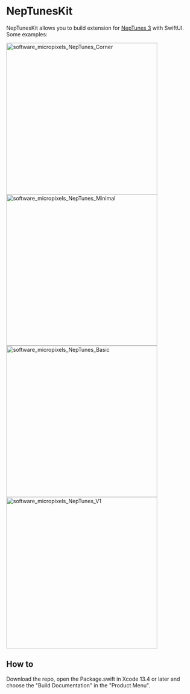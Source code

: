 # NepTunesKit

NepTunesKit allows you to build extension for [NepTunes 3](https://www.neptunesmac.app/testflight) with SwiftUI.
Some examples:

<img width="400" alt="software_micropixels_NepTunes_Corner" src="https://user-images.githubusercontent.com/2467137/172463373-2d689707-c30d-4fb4-b7c9-6a7da5bdda01.png">
<img width="400" alt="software_micropixels_NepTunes_Minimal" src="https://user-images.githubusercontent.com/2467137/172463385-cd8b3da0-f6fa-4d01-ac3c-b2a164695b0d.png">
<img width="400" alt="software_micropixels_NepTunes_Basic" src="https://user-images.githubusercontent.com/2467137/172463399-37704c2a-e83a-448e-99ba-584ce9b2ed91.png">
<img width="400" alt="software_micropixels_NepTunes_V1" src="https://user-images.githubusercontent.com/2467137/172463406-2e046992-312d-4fa4-9ddf-e0fdfe83593e.png">

## How to
Download the repo, open the Package.swift in Xcode 13.4 or later and choose the "Build Documentation" in the "Product Menu".

